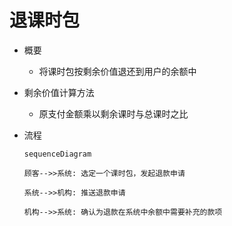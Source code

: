 # 退课时包

* 概要
	* 将课时包按剩余价值退还到用户的余额中

* 剩余价值计算方法
	* 原支付金额乘以剩余课时与总课时之比

* 流程
	```mermaid
	sequenceDiagram

	顾客-->>系统: 选定一个课时包，发起退款申请

	系统-->>机构: 推送退款申请

	机构-->>系统: 确认为退款在系统中余额中需要补充的款项
	```
<!--stackedit_data:
eyJoaXN0b3J5IjpbLTEwMzQyNjEwMDQsNzM3NTcyMzE3XX0=
-->